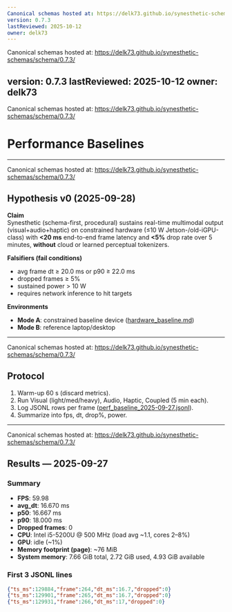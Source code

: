 ```yaml
---
Canonical schemas hosted at: https://delk73.github.io/synesthetic-schemas/schema/0.7.3/
version: 0.7.3
lastReviewed: 2025-10-12
owner: delk73
---
```

Canonical schemas hosted at: https://delk73.github.io/synesthetic-schemas/schema/0.7.3/

version: 0.7.3
lastReviewed: 2025-10-12
owner: delk73
---
Canonical schemas hosted at: https://delk73.github.io/synesthetic-schemas/schema/0.7.3/

# Performance Baselines

---
Canonical schemas hosted at: https://delk73.github.io/synesthetic-schemas/schema/0.7.3/

## Hypothesis v0 (2025-09-28)

**Claim**  
Synesthetic (schema-first, procedural) sustains real-time multimodal output (visual+audio+haptic) on constrained hardware (≤10 W Jetson-/old-iGPU-class) with **<20 ms** end-to-end frame latency and **<5%** drop rate over 5 minutes, **without** cloud or learned perceptual tokenizers.

**Falsifiers (fail conditions)**  
- avg frame dt ≥ 20.0 ms or p90 ≥ 22.0 ms  
- dropped frames ≥ 5%  
- sustained power > 10 W  
- requires network inference to hit targets  

**Environments**  
- **Mode A**: constrained baseline device ([hardware_baseline.md](hardware_baseline.md))  
- **Mode B**: reference laptop/desktop  

---
Canonical schemas hosted at: https://delk73.github.io/synesthetic-schemas/schema/0.7.3/

## Protocol

1. Warm-up 60 s (discard metrics).  
2. Run Visual (light/med/heavy), Audio, Haptic, Coupled (5 min each).  
3. Log JSONL rows per frame ([perf_baseline_2025-09-27.jsonl](perf_baseline_2025-09-27.jsonl)).  
4. Summarize into fps, dt, drop%, power.  

---
Canonical schemas hosted at: https://delk73.github.io/synesthetic-schemas/schema/0.7.3/

## Results — 2025-09-27

### Summary
- **FPS**: 59.98  
- **avg_dt**: 16.670 ms  
- **p50**: 16.667 ms  
- **p90**: 18.000 ms  
- **Dropped frames**: 0  
- **CPU**: Intel i5-5200U @ 500 MHz (load avg ~1.1, cores 2–8%)  
- **GPU**: idle (~1%)  
- **Memory footprint (page)**: ~76 MiB  
- **System memory**: 7.66 GiB total, 2.72 GiB used, 4.93 GiB available  

### First 3 JSONL lines

```json
{"ts_ms":129884,"frame":264,"dt_ms":16.7,"dropped":0}
{"ts_ms":129901,"frame":265,"dt_ms":16.7,"dropped":0}
{"ts_ms":129931,"frame":266,"dt_ms":17,"dropped":0}
